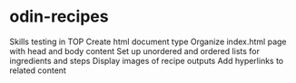 # odin-recipes
Skills testing in TOP
Create html document type
Organize index.html page with head and body content
Set up unordered and ordered lists for ingredients and steps
Display images of recipe outputs
Add hyperlinks to related content

